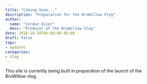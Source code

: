 ```yaml
---
title: "Coming Soon..."
description: "Preparation for the BroWillow Vlog"
author:
  name: "Jordan Osier"
  desc: "Producer of the BroWillow Vlog"
date: 2018-10-28T06:00:00-05:00
draft: false
tags:
- updates
categories:
- Vlog
---
```


This site is currently being built in preparation of the launch of the BroWillow vlog.

